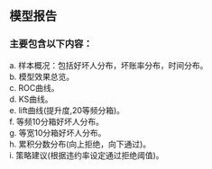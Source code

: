 ## 模型报告

### 主要包含以下内容：<br>

a. 样本概况：包括好坏人分布，坏账率分布，时间分布。<br>
b. 模型效果总览。<br>
c. ROC曲线。<br>
d. KS曲线。<br>
e. lift曲线(提升度,20等频分箱)。<br>
f. 等频10分箱好坏人分布。<br>
g. 等宽10分箱好坏人分布。<br>
h. 累积分数分布(向上拒绝，向下通过)。<br>
i. 策略建议(根据违约率设定通过拒绝阈值)。<br>